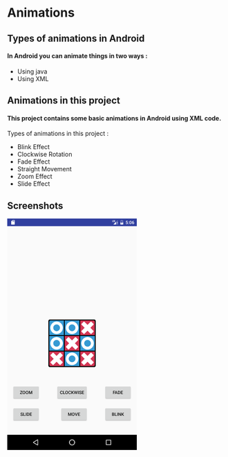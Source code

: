 # Animations
## Types of animations in Android
#### In Android you can animate things in two ways :
* Using java
* Using XML

## Animations in this project
#### This project contains some basic animations in Android using XML code.
Types of animations in this project :
* Blink Effect
* Clockwise Rotation
* Fade Effect
* Straight Movement
* Zoom Effect
* Slide Effect

## Screenshots
<img src="screenshot/Screenshot_1.png" width="300">
